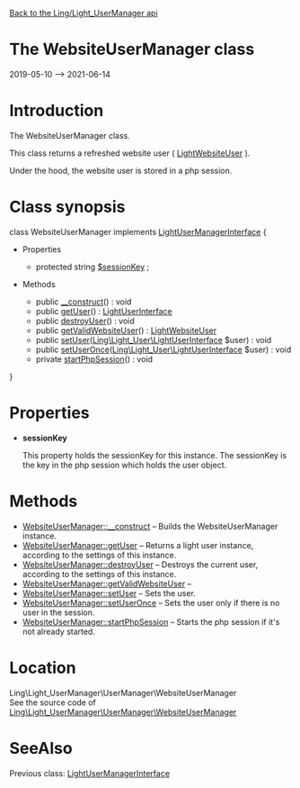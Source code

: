 [Back to the Ling/Light_UserManager api](https://github.com/lingtalfi/Light_UserManager/blob/master/doc/api/Ling/Light_UserManager.md)



The WebsiteUserManager class
================
2019-05-10 --> 2021-06-14






Introduction
============

The WebsiteUserManager class.

This class returns a refreshed website user ( [LightWebsiteUser](https://github.com/lingtalfi/Light_User/blob/master/doc/api/Ling/Light_User/LightWebsiteUser.md) ).

Under the hood, the website user is stored in a php session.



Class synopsis
==============


class <span class="pl-k">WebsiteUserManager</span> implements [LightUserManagerInterface](https://github.com/lingtalfi/Light_UserManager/blob/master/doc/api/Ling/Light_UserManager/UserManager/LightUserManagerInterface.md) {

- Properties
    - protected string [$sessionKey](#property-sessionKey) ;

- Methods
    - public [__construct](https://github.com/lingtalfi/Light_UserManager/blob/master/doc/api/Ling/Light_UserManager/UserManager/WebsiteUserManager/__construct.md)() : void
    - public [getUser](https://github.com/lingtalfi/Light_UserManager/blob/master/doc/api/Ling/Light_UserManager/UserManager/WebsiteUserManager/getUser.md)() : [LightUserInterface](https://github.com/lingtalfi/Light_User/blob/master/doc/api/Ling/Light_User/LightUserInterface.md)
    - public [destroyUser](https://github.com/lingtalfi/Light_UserManager/blob/master/doc/api/Ling/Light_UserManager/UserManager/WebsiteUserManager/destroyUser.md)() : void
    - public [getValidWebsiteUser](https://github.com/lingtalfi/Light_UserManager/blob/master/doc/api/Ling/Light_UserManager/UserManager/WebsiteUserManager/getValidWebsiteUser.md)() : [LightWebsiteUser](https://github.com/lingtalfi/Light_User/blob/master/doc/api/Ling/Light_User/LightWebsiteUser.md)
    - public [setUser](https://github.com/lingtalfi/Light_UserManager/blob/master/doc/api/Ling/Light_UserManager/UserManager/WebsiteUserManager/setUser.md)([Ling\Light_User\LightUserInterface](https://github.com/lingtalfi/Light_User/blob/master/doc/api/Ling/Light_User/LightUserInterface.md) $user) : void
    - public [setUserOnce](https://github.com/lingtalfi/Light_UserManager/blob/master/doc/api/Ling/Light_UserManager/UserManager/WebsiteUserManager/setUserOnce.md)([Ling\Light_User\LightUserInterface](https://github.com/lingtalfi/Light_User/blob/master/doc/api/Ling/Light_User/LightUserInterface.md) $user) : void
    - private [startPhpSession](https://github.com/lingtalfi/Light_UserManager/blob/master/doc/api/Ling/Light_UserManager/UserManager/WebsiteUserManager/startPhpSession.md)() : void

}




Properties
=============

- <span id="property-sessionKey"><b>sessionKey</b></span>

    This property holds the sessionKey for this instance.
    The sessionKey is the key in the php session which holds
    the user object.
    
    



Methods
==============

- [WebsiteUserManager::__construct](https://github.com/lingtalfi/Light_UserManager/blob/master/doc/api/Ling/Light_UserManager/UserManager/WebsiteUserManager/__construct.md) &ndash; Builds the WebsiteUserManager instance.
- [WebsiteUserManager::getUser](https://github.com/lingtalfi/Light_UserManager/blob/master/doc/api/Ling/Light_UserManager/UserManager/WebsiteUserManager/getUser.md) &ndash; Returns a light user instance, according to the settings of this instance.
- [WebsiteUserManager::destroyUser](https://github.com/lingtalfi/Light_UserManager/blob/master/doc/api/Ling/Light_UserManager/UserManager/WebsiteUserManager/destroyUser.md) &ndash; Destroys the current user, according to the settings of this instance.
- [WebsiteUserManager::getValidWebsiteUser](https://github.com/lingtalfi/Light_UserManager/blob/master/doc/api/Ling/Light_UserManager/UserManager/WebsiteUserManager/getValidWebsiteUser.md) &ndash; 
- [WebsiteUserManager::setUser](https://github.com/lingtalfi/Light_UserManager/blob/master/doc/api/Ling/Light_UserManager/UserManager/WebsiteUserManager/setUser.md) &ndash; Sets the user.
- [WebsiteUserManager::setUserOnce](https://github.com/lingtalfi/Light_UserManager/blob/master/doc/api/Ling/Light_UserManager/UserManager/WebsiteUserManager/setUserOnce.md) &ndash; Sets the user only if there is no user in the session.
- [WebsiteUserManager::startPhpSession](https://github.com/lingtalfi/Light_UserManager/blob/master/doc/api/Ling/Light_UserManager/UserManager/WebsiteUserManager/startPhpSession.md) &ndash; Starts the php session if it's not already started.





Location
=============
Ling\Light_UserManager\UserManager\WebsiteUserManager<br>
See the source code of [Ling\Light_UserManager\UserManager\WebsiteUserManager](https://github.com/lingtalfi/Light_UserManager/blob/master/UserManager/WebsiteUserManager.php)



SeeAlso
==============
Previous class: [LightUserManagerInterface](https://github.com/lingtalfi/Light_UserManager/blob/master/doc/api/Ling/Light_UserManager/UserManager/LightUserManagerInterface.md)<br>
